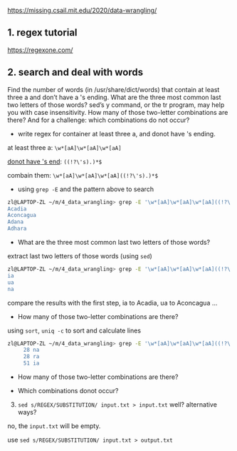 
https://missing.csail.mit.edu/2020/data-wrangling/

## 1. regex tutorial

https://regexone.com/

## 2. search and deal with words

Find the number of words (in /usr/share/dict/words) that contain at least three a and don’t have a 's ending. What are the three most common last two letters of those words? sed’s y command, or the tr program, may help you with case insensitivity. How many of those two-letter combinations are there? And for a challenge: which combinations do not occur?

- write regex for container at least three a, and donot have 's ending.

at least three a: `\w*[aA]\w*[aA]\w*[aA]`

[donot have 's end](https://stackoverflow.com/questions/406230/regular-expression-to-match-a-line-that-doesnt-contain-a-word): `((!?\'s).)*$`

combain them: `\w*[aA]\w*[aA]\w*[aA]((!?\'s).)*$`

- using `grep -E` and the pattern above to search

```bash
zl@LAPTOP-ZL ~/m/4_data_wrangling> grep -E '\w*[aA]\w*[aA]\w*[aA]((!?\'s).)*$' words | head -n4
Acadia
Aconcagua
Adana
Adhara
```

- What are the three most common last two letters of those words?

extract last two letters of those words (using `sed`)

```bash
zl@LAPTOP-ZL ~/m/4_data_wrangling> grep -E '\w*[aA]\w*[aA]\w*[aA]((!?\'s).)*$' words | sed -E 's/.*(\w{2})/\1/' | head -n3
ia
ua
na
```

compare the results with the first step, ia to Acadia, ua to Aconcagua ...

- How many of those two-letter combinations are there?

using `sort`, `uniq -c` to sort and calculate lines

```bash
zl@LAPTOP-ZL ~/m/4_data_wrangling> grep -E '\w*[aA]\w*[aA]\w*[aA]((!?\'s).)*$' words | sed -E 's/.*(\w{2})/\1/' | sort | uniq -c | sort | tail -n3
     28 na
     28 ra
     51 ia
```

- How many of those two-letter combinations are there?

- Which combinations donot occur?

3. `sed s/REGEX/SUBSTITUTION/ input.txt > input.txt` well? alternative ways?

no, the `input.txt` will be empty.

use `sed s/REGEX/SUBSTITUTION/ input.txt > output.txt`